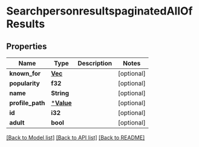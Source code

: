 # SearchpersonresultspaginatedAllOfResults

## Properties

Name | Type | Description | Notes
------------ | ------------- | ------------- | -------------
**known_for** | [**Vec<Value>**](Value.md) |  | [optional] 
**popularity** | **f32** |  | [optional] 
**name** | **String** |  | [optional] 
**profile_path** | [***Value**](.md) |  | [optional] 
**id** | **i32** |  | [optional] 
**adult** | **bool** |  | [optional] 

[[Back to Model list]](../README.md#documentation-for-models) [[Back to API list]](../README.md#documentation-for-api-endpoints) [[Back to README]](../README.md)


